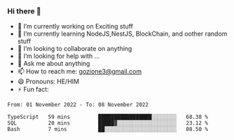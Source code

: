 ### Hi there 👋

<!--
**charlieScript/charlieScript** is a ✨ _special_ ✨ repository because its `README.md` (this file) appears on your GitHub profile.

Here are some ideas to get you started: -->

- 🔭 I’m currently working on Exciting stuff
- 🌱 I’m currently learning NodeJS,NestJS, BlockChain, and oother random stuff
- 👯 I’m looking to collaborate on anything
- 🤔 I’m looking for help with ...
- 💬 Ask me about anything
- 📫 How to reach me: gozione3@gmail.com
- 😄 Pronouns: HE/HIM
- ⚡ Fun fact: 
<!--START_SECTION:waka-->

```text
From: 01 November 2022 - To: 08 November 2022

TypeScript   59 mins         █████████████████░░░░░░░░   68.38 %
SQL          20 mins         █████▓░░░░░░░░░░░░░░░░░░░   23.12 %
Bash         7 mins          ██░░░░░░░░░░░░░░░░░░░░░░░   08.50 %
```

<!--END_SECTION:waka-->
